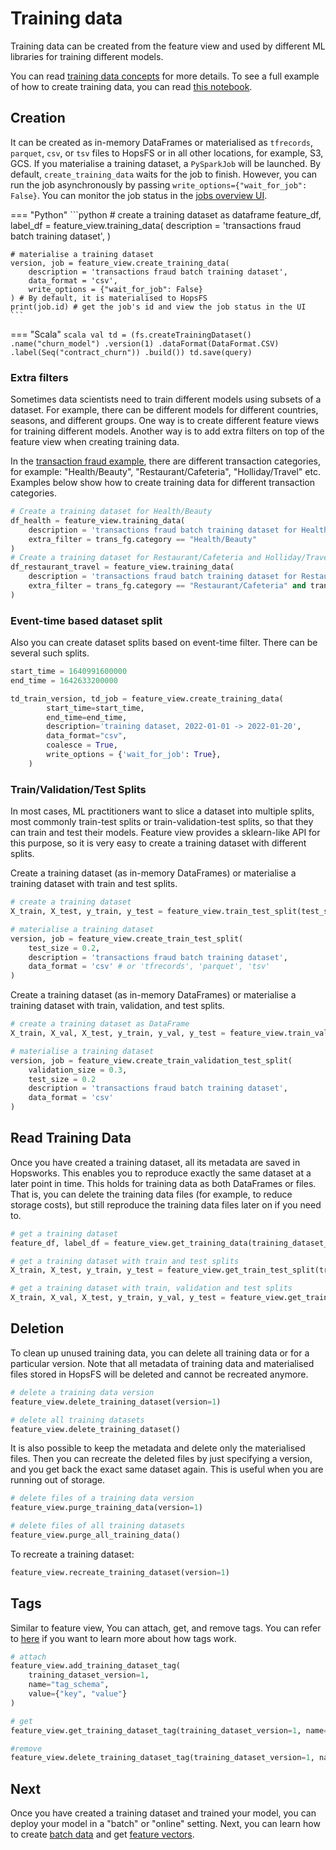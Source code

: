 # Training data

Training data can be created from the feature view and used by different ML libraries for training different models.

You can read [training data concepts](../../../concepts/fs/feature_view/offline_api.md) for more details. To see a full example of how to create training data, you can read [this notebook](https://github.com/logicalclocks/hopsworks-tutorials/blob/master/fraud_batch/2_feature_view_creation.ipynb).

## Creation
It can be created as in-memory DataFrames or materialised as `tfrecords`, `parquet`, `csv`, or `tsv` files to HopsFS or in all other locations, for example, S3, GCS. If you materialise a training dataset, a `PySparkJob` will be launched. By default, `create_training_data` waits for the job to finish. However, you can run the job asynchronously by passing `write_options={"wait_for_job": False}`. You can monitor the job status in the [jobs overview UI](../../projects/jobs/pyspark_job.md#step-1-jobs-overview).

=== "Python"
    ```python
    # create a training dataset as dataframe
    feature_df, label_df = feature_view.training_data(
        description = 'transactions fraud batch training dataset',
    )

    # materialise a training dataset
    version, job = feature_view.create_training_data(
        description = 'transactions fraud batch training dataset',
        data_format = 'csv',
        write_options = {"wait_for_job": False}
    ) # By default, it is materialised to HopsFS
    print(job.id) # get the job's id and view the job status in the UI
    ```

=== "Scala"
    ```scala
    val td = (fs.createTrainingDataset()
          .name("churn_model")
          .version(1)
          .dataFormat(DataFormat.CSV)
          .label(Seq("contract_churn"))
          .build())
    td.save(query)
    ```


### Extra filters
Sometimes data scientists need to train different models using subsets of a dataset. For example, there can be different models for different countries, seasons, and different groups. One way is to create different feature views for training different models. Another way is to add extra filters on top of the feature view when creating training data.

In the [transaction fraud example](https://github.com/logicalclocks/hopsworks-tutorials/blob/master/fraud_batch/1_feature_groups.ipynb), there are different transaction categories, for example: "Health/Beauty", "Restaurant/Cafeteria", "Holliday/Travel" etc. Examples below show how to create training data for different transaction categories.
```python
# Create a training dataset for Health/Beauty
df_health = feature_view.training_data(
    description = 'transactions fraud batch training dataset for Health/Beauty',
    extra_filter = trans_fg.category == "Health/Beauty"
)
# Create a training dataset for Restaurant/Cafeteria and Holliday/Travel
df_restaurant_travel = feature_view.training_data(
    description = 'transactions fraud batch training dataset for Restaurant/Cafeteria and Holliday/Travel',
    extra_filter = trans_fg.category == "Restaurant/Cafeteria" and trans_fg.category == "Holliday/Travel"
)
```

### Event-time based dataset split
Also you can create dataset splits based on event-time filter. There can be several such splits.
```python
start_time = 1640991600000
end_time = 1642633200000

td_train_version, td_job = feature_view.create_training_data(
        start_time=start_time,
        end_time=end_time,    
        description='training dataset, 2022-01-01 -> 2022-01-20',
        data_format="csv",
        coalesce = True,
        write_options = {'wait_for_job': True},
    )
```

### Train/Validation/Test Splits
In most cases, ML practitioners want to slice a dataset into multiple splits, most commonly train-test splits or train-validation-test splits, so that they can train and test their models. Feature view provides a sklearn-like API for this purpose, so it is very easy to create a training dataset with different splits.

Create a training dataset (as in-memory DataFrames) or materialise a training dataset with train and test splits.
```python
# create a training dataset
X_train, X_test, y_train, y_test = feature_view.train_test_split(test_size=0.2)

# materialise a training dataset
version, job = feature_view.create_train_test_split(
    test_size = 0.2,
    description = 'transactions fraud batch training dataset',
    data_format = 'csv' # or 'tfrecords', 'parquet', 'tsv'
)
```

Create a training dataset (as in-memory DataFrames) or materialise a training dataset with train, validation, and test splits.
```python
# create a training dataset as DataFrame
X_train, X_val, X_test, y_train, y_val, y_test = feature_view.train_validation_test_split(validation_size=0.3, test_size=0.2)

# materialise a training dataset
version, job = feature_view.create_train_validation_test_split(
    validation_size = 0.3,
    test_size = 0.2
    description = 'transactions fraud batch training dataset',
    data_format = 'csv'
)
```

## Read Training Data
Once you have created a training dataset, all its metadata are saved in Hopsworks. This enables you to reproduce exactly the same dataset at a later point in time. This holds for training data as both DataFrames or files. That is, you can delete the training data files (for example, to reduce storage costs), but still reproduce the training data files later on if you need to.
```python
# get a training dataset
feature_df, label_df = feature_view.get_training_data(training_dataset_version=1)

# get a training dataset with train and test splits
X_train, X_test, y_train, y_test = feature_view.get_train_test_split(training_dataset_version=1)

# get a training dataset with train, validation and test splits
X_train, X_val, X_test, y_train, y_val, y_test = feature_view.get_train_validation_test_splits(training_dataset_version=1)
```

## Deletion
To clean up unused training data, you can delete all training data or for a particular version. Note that all metadata of training data and materialised files stored in HopsFS will be deleted and cannot be recreated anymore.
```python
# delete a training data version
feature_view.delete_training_dataset(version=1)

# delete all training datasets
feature_view.delete_training_dataset()
```
It is also possible to keep the metadata and delete only the materialised files. Then you can recreate the deleted files by just specifying a version, and you get back the exact same dataset again. This is useful when you are running out of storage.
```python
# delete files of a training data version
feature_view.purge_training_data(version=1)

# delete files of all training datasets
feature_view.purge_all_training_data()
```
To recreate a training dataset:
```python
feature_view.recreate_training_dataset(version=1)
```

## Tags
Similar to feature view, You can attach, get, and remove tags. You can refer to [here]() if you want to learn more about how tags work.
```python
# attach
feature_view.add_training_dataset_tag(
    training_dataset_version=1,
    name="tag_schema",
    value={"key", "value"}
)

# get
feature_view.get_training_dataset_tag(training_dataset_version=1, name="tag_schema")

#remove
feature_view.delete_training_dataset_tag(training_dataset_version=1, name="tag_schema")
```

## Next
Once you have created a training dataset and trained your model, you can deploy your model in a "batch"  or "online" setting. Next, you can learn how to create [batch data](./batch-data.md) and get [feature vectors](./feature-vectors.md).
